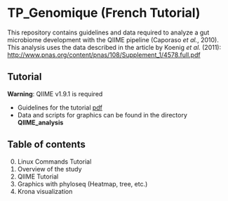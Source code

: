 # TP_Genomique (French Tutorial)
This repository contains guidelines and data required to analyze a gut microbiome development with the QIIME pipeline (Caporaso *et al.*, 2010). This analysis uses the data described in the article by Koenig *et al.* (2011): http://www.pnas.org/content/pnas/108/Supplement_1/4578.full.pdf

## Tutorial 
**Warning**: QIIME v1.9.1 is required  

* Guidelines for the tutorial [pdf](https://github.com/elfrouin/TP_Genomique/blob/master/Sujet_TP.pdf) 
* Data and scripts for graphics can be found in the directory **QIIME_analysis** 

## Table of contents
0. Linux Commands Tutorial
1. Overview of the study 
2. QIIME Tutorial
3. Graphics with phyloseq (Heatmap, tree, etc.)
4. Krona visualization
